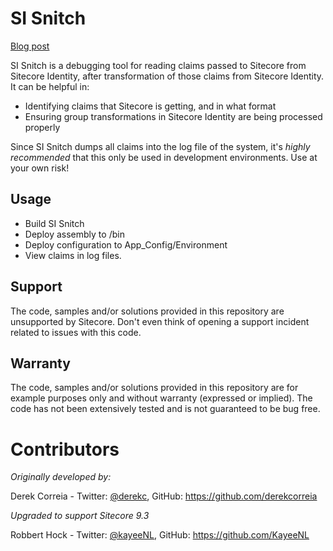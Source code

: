 # SI Snitch

[Blog post](https://sitecore.derekc.net/sisnitch-small-tool-to-debug-claims-coming-out-of-sitecore-identity/)

SI Snitch is a debugging tool for reading claims passed to Sitecore from Sitecore Identity, after transformation of those claims from Sitecore Identity. It can be helpful in:

- Identifying claims that Sitecore is getting, and in what format
- Ensuring group transformations in Sitecore Identity are being processed properly

Since SI Snitch dumps all claims into the log file of the system, it's _highly recommended_ that this only be used in development environments. Use at your own risk!

## Usage

- Build SI Snitch
- Deploy assembly to /bin
- Deploy configuration to App_Config/Environment
- View claims in log files.

## Support

The code, samples and/or solutions provided in this repository are unsupported by Sitecore. Don't even think of opening a support incident related to issues with this code.

## Warranty

The code, samples and/or solutions provided in this repository are for example purposes only and without warranty (expressed or implied). The code has not been extensively tested and is not guaranteed to be bug free.

# Contributors

_Originally developed by:_

Derek Correia - Twitter: [@derekc](https://twitter.com/derekc), GitHub: https://github.com/derekcorreia

_Upgraded to support Sitecore 9.3_

Robbert Hock - Twitter: [@kayeeNL](https://twitter.com/kayeenl), GitHub: https://github.com/KayeeNL
